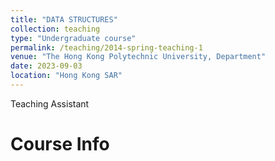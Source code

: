 ```yaml
---
title: "DATA STRUCTURES"
collection: teaching
type: "Undergraduate course"
permalink: /teaching/2014-spring-teaching-1
venue: "The Hong Kong Polytechnic University, Department"
date: 2023-09-03
location: "Hong Kong SAR"
---
```


Teaching Assistant

Course Info
======


